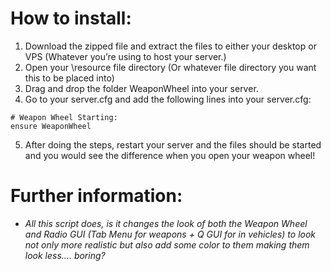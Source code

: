 # How to install:
1. Download the zipped file and extract the files to either your desktop or VPS (Whatever you’re using to host your server.)
2. Open your \resource file directory (Or whatever file directory you want this to be placed into)
3. Drag and drop the folder WeaponWheel into your server.
4. Go to your server.cfg and add the following lines into your server.cfg:
```
# Weapon Wheel Starting:
ensure WeaponWheel
```

5. After doing the steps, restart your server and the files should be started and you would see the difference when you open your weapon wheel!

# Further information:
* *All this script does, is it changes the look of both the Weapon Wheel and Radio GUI (Tab Menu for weapons + Q GUI for in vehicles) to look not only more realistic but also add some color to them making them look less.... boring?*
